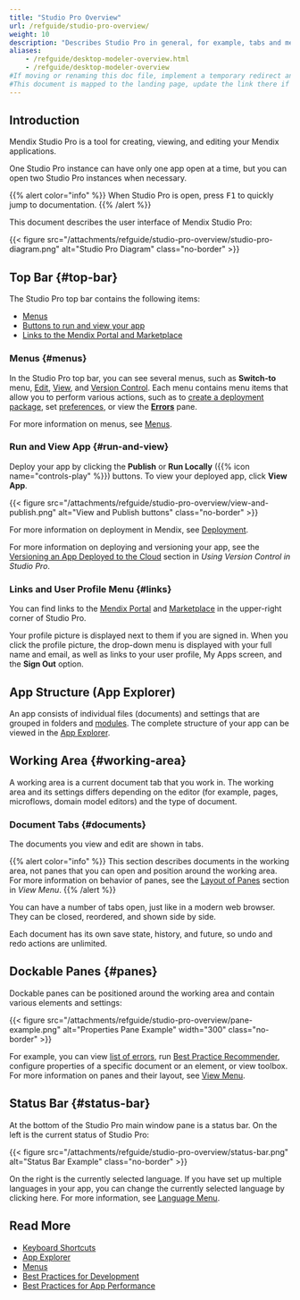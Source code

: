 ```yaml
---
title: "Studio Pro Overview"
url: /refguide/studio-pro-overview/
weight: 10
description: "Describes Studio Pro in general, for example, tabs and menus."
aliases:
    - /refguide/desktop-modeler-overview.html
    - /refguide/desktop-modeler-overview
#If moving or renaming this doc file, implement a temporary redirect and let the respective team know they should update the URL in the product. See Mapping to Products for more details.
#This document is mapped to the landing page, update the link there if renaming or moving the doc file.
---
```


## Introduction

Mendix Studio Pro is a tool for creating, viewing, and editing your Mendix applications.

One Studio Pro instance can have only one app open at a time, but you can open two Studio Pro instances when necessary.

{{% alert color="info" %}}
When Studio Pro is open, press <kbd>F1</kbd> to quickly jump to documentation.
{{% /alert %}}

This document describes the user interface of Mendix Studio Pro:

{{< figure src="/attachments/refguide/studio-pro-overview/studio-pro-diagram.png" alt="Studio Pro Diagram" class="no-border" >}}

## Top Bar {#top-bar}

The Studio Pro top bar contains the following items:

* [Menus](#menus) 
* [Buttons to run and view your app](#run-and-view)
* [Links to the Mendix Portal and Marketplace](#links) 

### Menus {#menus}

In the Studio Pro top bar, you can see several menus, such as **Switch-to** menu, [Edit](/refguide/edit-menu/), [View](/refguide/view-menu/), and [Version Control](/refguide/version-control-menu/). Each menu contains menu items that allow you to perform various actions, such as to [create a deployment package](/refguide/create-deployment-package-dialog/), set [preferences](/refguide/preferences-dialog/), or view the [**Errors**](/refguide/errors-pane/) pane. 

For more information on menus, see [Menus](/refguide/menus/). 

### Run and View App {#run-and-view}

Deploy your app by clicking the **Publish** or **Run Locally** ({{% icon name="controls-play" %}}) buttons. To view your deployed app, click **View App**. 

{{< figure src="/attachments/refguide/studio-pro-overview/view-and-publish.png" alt="View and Publish buttons" class="no-border" >}}

For more information on deployment in Mendix, see [Deployment](/deployment/).

For more information on deploying and versioning your app, see the [Versioning an App Deployed to the Cloud](/refguide/using-version-control-in-studio-pro/#versioning-app) section in *Using Version Control in Studio Pro*. 

### Links and User Profile Menu {#links}

You can find links to the [Mendix Portal](/developerportal/) and [Marketplace](/appstore/) in the upper-right corner of Studio Pro.

Your profile picture is displayed next to them if you are signed in. When you click the profile picture, the drop-down menu is displayed with your full name and email, as well as links to your user profile, My Apps screen, and the **Sign Out** option. 

## App Structure (App Explorer)

An app consists of individual files (documents) and settings that are grouped in folders and [modules](/refguide/modules/). The complete structure of your app can be viewed in the [App Explorer](/refguide/app-explorer/). 

## Working Area {#working-area}

A working area is a current document tab that you work in. The working area and its settings differs depending on the editor (for example, pages, microflows, domain model editors) and the type of document. 

### Document Tabs {#documents}

The documents you view and edit are shown in tabs. 

{{% alert color="info" %}}
This section describes documents in the working area, not panes that you can open and position around the working area. For more information on behavior of panes, see the [Layout of Panes](/refguide/view-menu/#layout-of-panes) section in *View Menu*.
{{% /alert %}}

You can have a number of tabs open, just like in a modern web browser. They can be closed, reordered, and shown side by side. 

Each document has its own save state, history, and future, so undo and redo actions are unlimited.

## Dockable Panes {#panes}

Dockable panes can be positioned around the working area and contain various elements and settings:

{{< figure src="/attachments/refguide/studio-pro-overview/pane-example.png" alt="Properties Pane Example" width="300" class="no-border" >}}

For example, you can view [list of errors](/refguide/errors-pane/), run [Best Practice Recommender](/refguide/best-practice-recommender/), configure properties of a specific document or an element, or view toolbox. For more information on panes and their layout, see [View Menu](/refguide/view-menu/).

## Status Bar {#status-bar}

At the bottom of the Studio Pro main window pane is a status bar. On the left is the current status of Studio Pro:

{{< figure src="/attachments/refguide/studio-pro-overview/status-bar.png" alt="Status Bar Example" class="no-border" >}}

On the right is the currently selected language. If you have set up multiple languages in your app, you can change the currently selected language by clicking here. For more information, see [Language Menu](/refguide/translatable-texts/).

## Read More

* [Keyboard Shortcuts](/refguide/keyboard-shortcuts/)
* [App Explorer](/refguide/app-explorer/)
* [Menus](/refguide/menus/)
* [Best Practices for Development](/refguide/dev-best-practices/)
* [Best Practices for App Performance](/refguide/community-best-practices-for-app-performance/)
